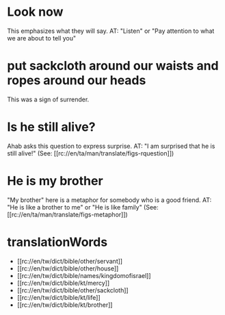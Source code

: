 # Look now

This emphasizes what they will say. AT: "Listen" or "Pay attention to what we are about to tell you"

# put sackcloth around our waists and ropes around our heads

This was a sign of surrender.

# Is he still alive?

Ahab asks this question to express surprise. AT: "I am surprised that he is still alive!" (See: [[rc://en/ta/man/translate/figs-rquestion]])

# He is my brother

"My brother" here is a metaphor for somebody who is a good friend. AT: "He is like a brother to me" or "He is like family" (See: [[rc://en/ta/man/translate/figs-metaphor]])

# translationWords

* [[rc://en/tw/dict/bible/other/servant]]
* [[rc://en/tw/dict/bible/other/house]]
* [[rc://en/tw/dict/bible/names/kingdomofisrael]]
* [[rc://en/tw/dict/bible/kt/mercy]]
* [[rc://en/tw/dict/bible/other/sackcloth]]
* [[rc://en/tw/dict/bible/kt/life]]
* [[rc://en/tw/dict/bible/kt/brother]]